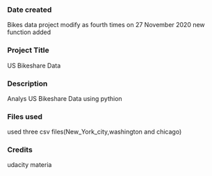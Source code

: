 ### Date created
Bikes data project modify as fourth times on 27 November 2020 
new function added

### Project Title
US Bikeshare Data

### Description
Analys US Bikeshare Data using pythion

### Files used
used three csv files(New_York_city,washington and chicago)

### Credits
udacity materia

